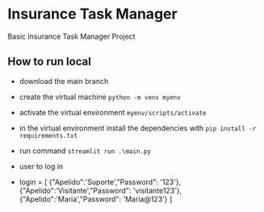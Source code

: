 # Insurance Task Manager

Basic Insurance Task Manager Project

## How to run local

- download the main branch
- create the virtual machine `python -m venv myenv`
- activate the virtual environment `myenv/scripts/activate`
- in the virtual environment install the dependencies with `pip install -r requirements.txt`
- run command `streamlit run .\main.py`

- user to log in
- login = [
            {"Apelido":'Suporte',"Password": '123'},
            {"Apelido":'Visitante',"Password": 'visitante123'},
            {"Apelido":'Maria',"Password": 'Maria@123'}
        ]

